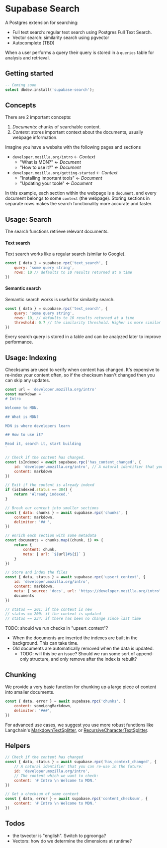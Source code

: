# Supabase Search

A Postgres extension for searching:

- Full text search: regular text search using Postgres Full Text Search.
- Vector search: similarity search using pgvector
- Autocomplete (TBD)

When a user performs a query their query is stored in a `queries` table for analysis and retrieval.

## Getting started

```sql
-- Coming soon
select dbdev.install('supabase-search');
```

## Concepts

There are 2 important concepts: 

1. *Documents*: chunks of searchable content.
2. *Context*: stores important context about the documents, usually webpage information. 

Imagine you have a website with the following pages and sections

- `developer.mozilla.org/intro` <- *Context*
  - "What is MDN?" <- *Document*
  - "How to use it?" <- *Document*
- `developer.mozilla.org/getting-started` <- *Context*
  - "Installing important tools" <- *Document*
  - "Updating your toole" <- *Document*


In this example, each section within the webpage is a `document`, and every document belongs to some `context` (the webpage). Storing sections in separate rows makes the search functionality more accurate and faster.
## Usage: Search 

The search functions retrieve relevant documents.

#### **Text search**

Text search works like a regular search (similar to Google). 

```js
const { data } = supabase.rpc('text_search', {
    query: 'some query string',
    rows: 10 // defaults to 10 results returned at a time
})
```

#### **Semantic search**

Semantic search works is useful for similarity search.

```js
const { data } = supabase.rpc('text_search', {
    query: 'some query string',
    rows: 10, // defaults to 10 results returned at a time
    threshold: 0.7 // the similarity threshold. Higher is more similar
})
```

Every search query is stored in a table and can be analyzed later to improve performance.

## Usage: Indexing

Checksums are used to verify when content has changed. It's expensive to re-index your content often, so if the checksum hasn't changed then you can skip any updates.

```js
const url = 'developer.mozilla.org/intro'
const markdown = `
# Intro 

Welcome to MDN.

## What is MDN?

MDN is where developers learn

## How to use it? 

Read it, search it, start building
`

// Check if the content has changed.
const isIndexed = await supabase.rpc('has_content_changed', {
    id: 'developer.mozilla.org/intro', // A natural identifier that you can re-use in the future.
    content: markdown
})

// Exit if the content is already indexd
if (isIndexed.status == 304) {
    return 'Already indexed.'
}

// Break our content into smaller sections
const { data: chunks } = await supabase.rpc('chunks', {
    content: markdown,
    delimiter: '## ',
})

// enrich each section with some metadata
const documents = chunks.map((chunk, i) => {
    return {
        content: chunk,
        meta: { url: `${url}#${i}` } 
    }
})

// Store and index the files
const { data, status } = await supabase.rpc('upsert_context', {
    id: 'developer.mozilla.org/intro', 
    content: markdown,
    meta: { source: 'docs', url: 'https://developer.mozilla.org/intro' },
    documents
})

// status == 201: if the context is new
// status == 200: if the context is updated
// status == 234: if there has been no change since last time
```

TODO: should we run checks in "upsert_context"?

- When the documents are inserted the indexes are built in the background. This can take time.
- Old documents are automatically removed when the data is updated. 
  - TODO: will this be an issue? Should we run some sort of append-only structure, and only remove after the index is rebuilt?


## Chunking


We provide a very basic function for chunking up a large piece of content into smaller documents. 

```js
const { data, error } = await supabase.rpc('chunks', {
    content: someLongMarkdown,
    delimiter: '###',
})
```

For advanced use cases, we suggest you use more robust functions like Langchain's [MarkdownTextSplitter](https://js.langchain.com/docs/modules/indexes/text_splitters/examples/markdown), or [RecursiveCharacterTextSplitter](https://js.langchain.com/docs/modules/indexes/text_splitters/examples/recursive_character).



## Helpers

```js
// Check if the content has changed
const { data, status } = await supabase.rpc('has_context_changed', {
    // A natural identifier that you can re-use in the future:
    id: 'developer.mozilla.org/intro', 
    // The content which we want to check:
    content: '# Intro \n Welcome to MDN.'
})

// Get a checksum of some content
const { data, error } = await supabase.rpc('content_checksum', {
    content: '# Intro \n Welcome to MDN.'
})
```


## Todos

- the tsvector is "english". Switch to pgroonga?
- Vectors: how do we determine the dimensions at runtime?